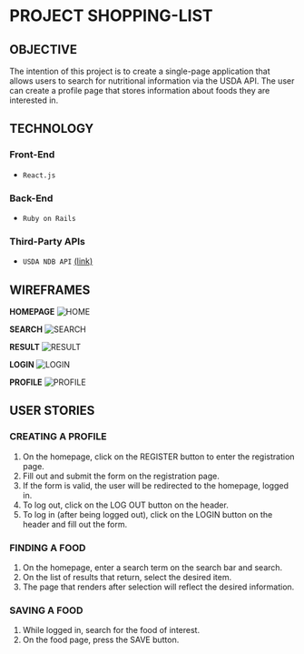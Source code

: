 # PROJECT SHOPPING-LIST

## OBJECTIVE
The intention of this project is to create a single-page application that allows users to search for nutritional information via the USDA API. The user can create a profile page that stores information about foods they are interested in.

## TECHNOLOGY
### Front-End
- `React.js`

### Back-End
- `Ruby on Rails`

### Third-Party APIs
- `USDA NDB API` [(link)](https://ndb.nal.usda.gov/ndb/doc/index)

## WIREFRAMES

**HOMEPAGE**
![HOME](https://i.imgur.com/rqErNeG.jpg?1)

**SEARCH**
![SEARCH](https://i.imgur.com/IXP8NOa.jpg?1)

**RESULT**
![RESULT](https://i.imgur.com/fjv7ai8.jpg?1)

**LOGIN**
![LOGIN](https://i.imgur.com/UP33fvd.jpg?1)

**PROFILE**
![PROFILE](https://i.imgur.com/QiUXINq.jpg?1)

## USER STORIES

### CREATING A PROFILE
1. On the homepage, click on the REGISTER button to enter the registration page.
2. Fill out and submit the form on the registration page.
3. If the form is valid, the user will be redirected to the homepage, logged in.
4. To log out, click on the LOG OUT button on the header.
5. To log in (after being logged out), click on the LOGIN button on the header and fill out the form.

### FINDING A FOOD
1. On the homepage, enter a search term on the search bar and search.
2. On the list of results that return, select the desired item.
3. The page that renders after selection will reflect the desired information.

### SAVING A FOOD
1. While logged in, search for the food of interest.
2. On the food page, press the SAVE button.
